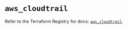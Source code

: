 # `aws_cloudtrail`

Refer to the Terraform Registry for docs: [`aws_cloudtrail`](https://registry.terraform.io/providers/hashicorp/aws/5.97.0/docs/resources/cloudtrail).
